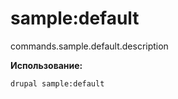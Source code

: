 # sample:default
commands.sample.default.description

**Использование:**
```
drupal sample:default
```
